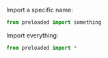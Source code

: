 Import a specific name:

```python
from preloaded import something
```

Import everything:

```python
from preloaded import *
```
